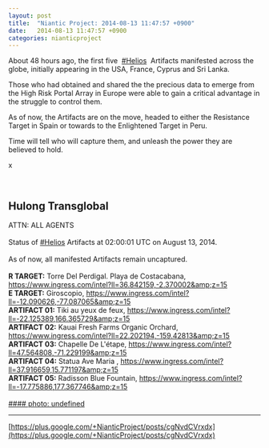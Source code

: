 ```yaml
---
layout: post
title:  "Niantic Project: 2014-08-13 11:47:57 +0900"
date:   2014-08-13 11:47:57 +0900
categories: nianticproject
---
```

About 48 hours ago, the first five  [#Helios](https://plus.google.com/s/%23Helios "")  Artifacts manifested across the globe, initially appearing in the USA, France, Cyprus and Sri Lanka.

Those who had obtained and shared the the precious data to emerge from the High Risk Portal Array in Europe were able to gain a critical advantage in the struggle to control them.

As of now, the Artifacts are on the move, headed to either the Resistance Target in Spain or towards to the Enlightened Target in Peru.

Time will tell who will capture them, and unleash the power they are believed to hold.

x<div class="shared"><br /><h2>Hulong Transglobal</h2>ATTN: ALL AGENTS<br /><br />Status of  <a rel="nofollow" class="ot-hashtag" href="https://plus.google.com/s/%23Helios">#Helios</a>  Artifacts at 02:00:01 UTC on August 13, 2014.<br /><br />As of now, all manifested Artifacts remain uncaptured.<br /><br /><b>R TARGET:</b> Torre Del Perdigal. Playa de Costacabana, <a href="https://www.ingress.com/intel?ll=36.842159,-2.370002&amp;z=15" class="ot-anchor">https://www.ingress.com/intel?ll=36.842159,-2.370002&amp;z=15</a><br /><b>E TARGET:</b> Giroscopio, <a href="https://www.ingress.com/intel?ll=-12.090626,-77.087065&amp;z=15" class="ot-anchor">https://www.ingress.com/intel?ll=-12.090626,-77.087065&amp;z=15</a><br /><b>ARTIFACT 01:</b> Tiki au yeux de feux, <a href="https://www.ingress.com/intel?ll=-22.125389,166.365729&amp;z=15" class="ot-anchor">https://www.ingress.com/intel?ll=-22.125389,166.365729&amp;z=15</a><br /><b>ARTIFACT 02:</b> Kauai Fresh Farms Organic Orchard, <a href="https://www.ingress.com/intel?ll=22.202194,-159.42813&amp;z=15" class="ot-anchor">https://www.ingress.com/intel?ll=22.202194,-159.42813&amp;z=15</a><br /><b>ARTIFACT 03:</b> Chapelle De L'étape, <a href="https://www.ingress.com/intel?ll=47.564808,-71.229199&amp;z=15" class="ot-anchor">https://www.ingress.com/intel?ll=47.564808,-71.229199&amp;z=15</a><br /><b>ARTIFACT 04:</b> Statua Ave Maria , <a href="https://www.ingress.com/intel?ll=37.916659,15.771197&amp;z=15" class="ot-anchor">https://www.ingress.com/intel?ll=37.916659,15.771197&amp;z=15</a><br /><b>ARTIFACT 05:</b> Radisson Blue Fountain, <a href="https://www.ingress.com/intel?ll=-17.775886,177.367746&amp;z=15" class="ot-anchor">https://www.ingress.com/intel?ll=-17.775886,177.367746&amp;z=15</a><br /><br /></div>
[#### photo: undefined](https://lh5.googleusercontent.com/-_SKw91xkb80/U-rOlmP3FZI/AAAAAAAABGo/6gRrsI5vhAw/HeliosArtifacts-Aug132014-020001UTC.png "")
- - -
[https://plus.google.com/+NianticProject/posts/cgNvdCVrxdx](https://plus.google.com/+NianticProject/posts/cgNvdCVrxdx)
